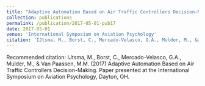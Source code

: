 ```yaml
---
title: "Adaptive Automation Based on Air Traffic Controllers Decision-Making"
collection: publications
permalink: /publication/2017-05-01-pub17
date: 2017-05-01
venue: 'International Symposium on Aviation Psychology'
citation: 'IJtsma, M., Borst, C., Mercado-Velasco, G.A., Mulder, M., &amp; Van Paassen, M.M. (2017) Adaptive Automation Based on Air Traffic Controllers Decision-Making. Paper presented at the International Symposium on Aviation Psychology, Dayton, OH.'
---
```

Recommended citation: IJtsma, M., Borst, C., Mercado-Velasco, G.A., Mulder, M., & Van Paassen, M.M. (2017) Adaptive Automation Based on Air Traffic Controllers Decision-Making. Paper presented at the International Symposium on Aviation Psychology, Dayton, OH.